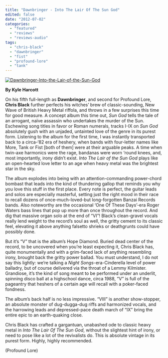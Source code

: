 ```yaml
---
title: "Dawnbringer - Into The Lair Of The Sun God"
edited: false
date: "2012-07-02"
categories:
  - "featured"
  - "reviews"
  - "reviews-audio"
tags:
  - "chris-black"
  - "dawnbringer"
  - "fist"
  - "profound-lore"
  - "tank"
---
```


[![](http://www.hellbound.ca/wp-content/uploads/2012/07/Dawnbringer-Into-the-Lair-of-the-Sun-God.jpg "Dawnbringer-Into-the-Lair-of-the-Sun-God")](http://www.hellbound.ca/2012/07/dawnbringer-into-the-lair-of/dawnbringer-into-the-lair-of-the-sun-god/)

**By Kyle Harcott**

On his fifth full-length as **Dawnbringer**, and second for Profound Lore, **Chris Black** further perfects his witches’ brew of classic-sounding, New Wave of British Heavy Metal riffola, and throws in a few surprises this time for good measure. A concept album this time out, _Sun God_ tells the tale of an arrogant, naïve assassin who undertakes the murder of the Sun. Eschewing song titles in favor or Roman numerals, tracks I-IX on _Sun God_ absolutely gush with an unjaded, untainted love of the genre in its purest form. Listening to the album for the first time, I was instantly transported back to a circa-‘82 era of heshery, when bands with four-letter names like More, Tank or Fist \[both of them\] were at their arguable peaks. A time when twin-axe harmonics were the rage, bandanas were worn ‘round knees, and, most importantly, irony didn’t exist. _Into The Lair of the Sun God_ plays like an open-hearted love letter to an age when heavy metal was the brightest star in the sky.

The album explodes into being with an attention-commanding power-chord bombast that leads into the kind of thundering gallop that reminds you why you love this stuff in the first place. Every note is perfect, the guitar leads and solos are especially masterful, setting just the right mood in their race to recall dozens of once-much-loved-but long-forgotten Banzai Records bands. Also noteworthy are the occasional ‘One Of These Days’-era Roger Waters bass lines that pop up more than once throughout the record. And dig that massive organ solo at the end of “VI”! Black’s clean-gravel vocals really lend weight to the record’s soul as well, the gritty cement to its classic feel, elevating it above anything falsetto shrieks or deathgrunts could have possibly done.

But it’s “V” that is the album’s Hope Diamond. Buried dead center of the record, to be uncovered when you’re least expecting it, Chris Black has, quite monumentally and with a grim-faced lack of anything resembling irony, brought back the gritty power ballad. You must understand, I do not say this lightly: we’re talking a _Night Songs_\-era-Cinderella level of power balladry, but of course delivered via the throat of a Lemmy Kilmister. Grandiose, it’s the kind of song meant to be performed under an underlit, spinning disco ball at a highschool dance, circa 1988, “V” is full of the pageantry that heshers of a certain age will recall with a poker-faced fondness.

The album’s back half is no less impressive. “VIII” is another show-stopper, an absolute monster of dug-dugga-dug riffs and harmonized vocals, and the harrowing leads and depressed-pace death march of “IX” bring the entire epic to an earth-quaking close.

Chris Black has crafted a gargantuan, unabashed ode to classic heavy metal in _Into The Lair Of The Sun God_, without the slightest hint of irony, or need to pose like a lot of the revivalists do. This is absolute vintage in its purest form. Highly, highly recommended.

(Profound Lore)
